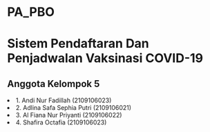 # PA_PBO

<h1> Sistem Pendaftaran Dan Penjadwalan Vaksinasi COVID-19 </h1>

## Anggota Kelompok 5
<li> 1. Andi Nur Fadillah (2109106023) </li><li> 2. Adlina Safa Sephia Putri (2109106021) </li><li> 3. Al Fiana Nur Priyanti (2109106022) </li><li> 4. Shafira Octafia (2109106023) </li></ol>

